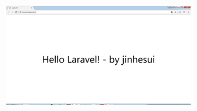 <p align="center"><img src="https://raw.githubusercontent.com/jinhesui/images/master/Hello%20World%20Laravel.png"></p>
